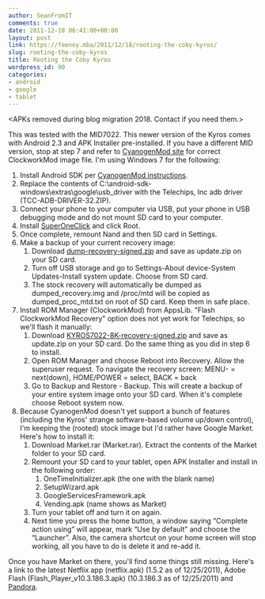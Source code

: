 ```yaml
---
author: SeanFromIT
comments: true
date: 2011-12-18 06:41:00+00:00
layout: post
link: https://feeney.mba/2011/12/18/rooting-the-coby-kyros/
slug: rooting-the-coby-kyros
title: Rooting the Coby Kyros
wordpress_id: 90
categories:
- android
- google
- tablet
---
```

&lt;APKs removed during blog migration 2018. Contact if you need them.&gt;

This was tested with the MID7022. This newer version of the Kyros comes with Android 2.3 and APK Installer pre-installed. If you have a different MID version, stop at step 7 and refer to [CyanogenMod site](http://androtab.info/cyanogenmod/telechips/) for correct ClockworkMod image file. I'm using Windows 7 for the following:  


1. Install Android SDK per [CyanogenMod instructions](http://wiki.cyanogenmod.com/wiki/Howto:_Install_the_Android_SDK#Windows).
2. Replace the contents of C:\android-sdk-windows\extras\google\usb_driver with the Telechips, Inc adb driver (TCC-ADB-DRIVER-32.ZIP).
3. Connect your phone to your computer via USB, put your phone in USB debugging mode and do not mount SD card to your computer.
4. Install [SuperOneClick](http://forum.xda-developers.com/showthread.php?t=803682) and click Root.
5. Once complete, remount Nand and then SD card in Settings.
6. Make a backup of your current recovery image:
    1. Download [dump-recovery-signed.zip](http://files.androtab.info/telechips/dump-recovery/dump-recovery-signed.zip) and save as update.zip on your SD card.
    2. Turn off USB storage and go to Settings-About device-System Updates-Install system update. Choose from SD card.
    3. The stock recovery will automatically be dumped as dumped_recovery.img and /proc/mtd will be copied as dumped_proc_mtd.txt on root of SD card. Keep them in safe place.
7. Install ROM Manager (ClockworkMod) from AppsLib. "Flash ClockworkMod Recovery" option does not yet work for Telechips, so we'll flash it manually:
    1. Download [KYROS7022-8K-recovery-signed.zip](http://files.androtab.info/telechips/cm7/20111029/KYROS7022-8K/KYROS7022-8K-recovery-signed.zip) and save as update.zip on your SD card. Do the same thing as you did in step 6 to install.
    2. Open ROM Manager and choose Reboot into Recovery. Allow the superuser request. To navigate the recovery screen: MENU- = next(down), HOME/POWER = select, BACK = back
    3. Go to Backup and Restore - Backup. This will create a backup of your entire system image onto your SD card. When it's complete choose Reboot system now.
8. Because CyanogenMod doesn't yet support a bunch of features (including the Kyros' strange software-based volume up/down control), I'm keeping the (rooted) stock image but I'd rather have Google Market. Here's how to install it:
    1. Download Market.rar (Market.rar). Extract the contents of the Market folder to your SD card.
    2. Remount your SD card to your tablet, open APK Installer and install in the following order:
        1. OneTimeInitializer.apk (the one with the blank name)
        2. SetupWizard.apk
        3. GoogleServicesFramework.apk
        4. Vending.apk (name shows as Market)
    3. Turn your tablet off and turn it on again.
    4. Next time you press the home button, a window saying “Complete action using” will appear, mark “Use by default” and choose the “Launcher”. Also, the camera shortcut on your home screen will stop working, all you have to do is delete it and re-add it.

Once you have Market on there, you'll find some things still missing. Here's a link to the latest Netflix app (netflix.apk) (1.5.2 as of 12/25/2011), Adobe Flash (Flash_Player_v10.3.186.3.apk) (10.3.186.3 as of 12/25/2011) and [Pandora](http://pandora.com/radio/static/android/pandora.apk).
